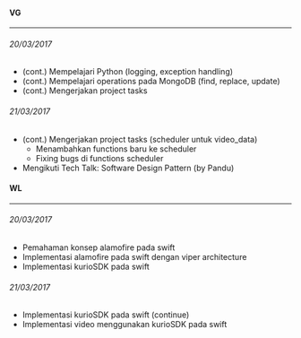#### VG
---

###### 20/03/2017
* (cont.) Mempelajari Python (logging, exception handling)
* (cont.) Mempelajari operations pada MongoDB (find, replace, update)
* (cont.) Mengerjakan project tasks

###### 21/03/2017
* (cont.) Mengerjakan project tasks (scheduler untuk video_data)
    * Menambahkan functions baru ke scheduler
    * Fixing bugs di functions scheduler
* Mengikuti Tech Talk: Software Design Pattern (by Pandu)

#### WL
---

###### 20/03/2017
* Pemahaman konsep alamofire pada swift
* Implementasi alamofire pada swift dengan viper architecture
* Implementasi kurioSDK pada swift

###### 21/03/2017
* Implementasi kurioSDK pada swift (continue)
* Implementasi video menggunakan kurioSDK pada swift
